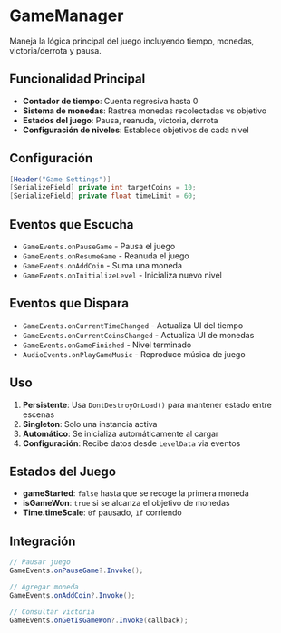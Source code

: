 # GameManager

Maneja la lógica principal del juego incluyendo tiempo, monedas, victoria/derrota y pausa.

## Funcionalidad Principal

- **Contador de tiempo**: Cuenta regresiva hasta 0
- **Sistema de monedas**: Rastrea monedas recolectadas vs objetivo
- **Estados del juego**: Pausa, reanuda, victoria, derrota
- **Configuración de niveles**: Establece objetivos de cada nivel

## Configuración

```csharp
[Header("Game Settings")]
[SerializeField] private int targetCoins = 10;
[SerializeField] private float timeLimit = 60;
```

## Eventos que Escucha

- `GameEvents.onPauseGame` - Pausa el juego
- `GameEvents.onResumeGame` - Reanuda el juego
- `GameEvents.onAddCoin` - Suma una moneda
- `GameEvents.onInitializeLevel` - Inicializa nuevo nivel

## Eventos que Dispara

- `GameEvents.onCurrentTimeChanged` - Actualiza UI del tiempo
- `GameEvents.onCurrentCoinsChanged` - Actualiza UI de monedas
- `GameEvents.onGameFinished` - Nivel terminado
- `AudioEvents.onPlayGameMusic` - Reproduce música de juego

## Uso

1. **Persistente**: Usa `DontDestroyOnLoad()` para mantener estado entre escenas
2. **Singleton**: Solo una instancia activa
3. **Automático**: Se inicializa automáticamente al cargar
4. **Configuración**: Recibe datos desde `LevelData` via eventos

## Estados del Juego

- **gameStarted**: `false` hasta que se recoge la primera moneda
- **isGameWon**: `true` si se alcanza el objetivo de monedas
- **Time.timeScale**: `0f` pausado, `1f` corriendo

## Integración

```csharp
// Pausar juego
GameEvents.onPauseGame?.Invoke();

// Agregar moneda
GameEvents.onAddCoin?.Invoke();

// Consultar victoria
GameEvents.onGetIsGameWon?.Invoke(callback);
```

